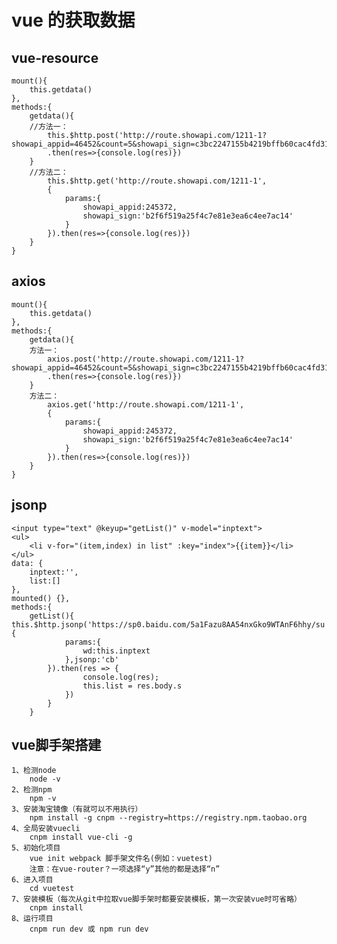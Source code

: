 # vue 的获取数据
## vue-resource

	mount(){
		this.getdata()
	},
	methods:{
		getdata(){
		//方法一：
			this.$http.post('http://route.showapi.com/1211-1?showapi_appid=46452&count=5&showapi_sign=c3bc2247155b4219bffb60cac4fd315c')
			.then(res=>{console.log(res)})
		}
		//方法二：
			this.$http.get('http://route.showapi.com/1211-1',
			{
				params:{
					showapi_appid:245372,
					showapi_sign:'b2f6f519a25f4c7e81e3ea6c4ee7ac14'
				}
			}).then(res=>{console.log(res)})
		}
	}
## axios

	mount(){
		this.getdata()
	},
	methods:{
		getdata(){
		方法一：
			axios.post('http://route.showapi.com/1211-1?showapi_appid=46452&count=5&showapi_sign=c3bc2247155b4219bffb60cac4fd315c')
			.then(res=>{console.log(res)})
		}
		方法二：
			axios.get('http://route.showapi.com/1211-1',
			{
				params:{
					showapi_appid:245372,
					showapi_sign:'b2f6f519a25f4c7e81e3ea6c4ee7ac14'
				}
			}).then(res=>{console.log(res)})
		}
	}
## jsonp

	<input type="text" @keyup="getList()" v-model="inptext">
	<ul>
		<li v-for="(item,index) in list" :key="index">{{item}}</li>
	</ul>
	data: {
		inptext:'',
		list:[]
	},
	mounted() {},
	methods:{
		getList(){ 					this.$http.jsonp('https://sp0.baidu.com/5a1Fazu8AA54nxGko9WTAnF6hhy/su',{
				params:{
					wd:this.inptext
				},jsonp:'cb'
			}).then(res => {
					console.log(res);
					this.list = res.body.s
				})
			}
		}
## vue脚手架搭建

	1、检测node
		node -v
	2、检测npm
		npm -v
	3、安装淘宝镜像（有就可以不用执行）
		npm install -g cnpm --registry=https://registry.npm.taobao.org
	4、全局安装vuecli
		cnpm install vue-cli -g
	5、初始化项目
		vue init webpack 脚手架文件名(例如：vuetest)
		注意：在vue-router？一项选择“y”其他的都是选择“n”
	6、进入项目
		cd vuetest
	7、安装模板（每次从git中拉取vue脚手架时都要安装模板，第一次安装vue时可省略）
		cnpm install
	8、运行项目
		cnpm run dev 或 npm run dev